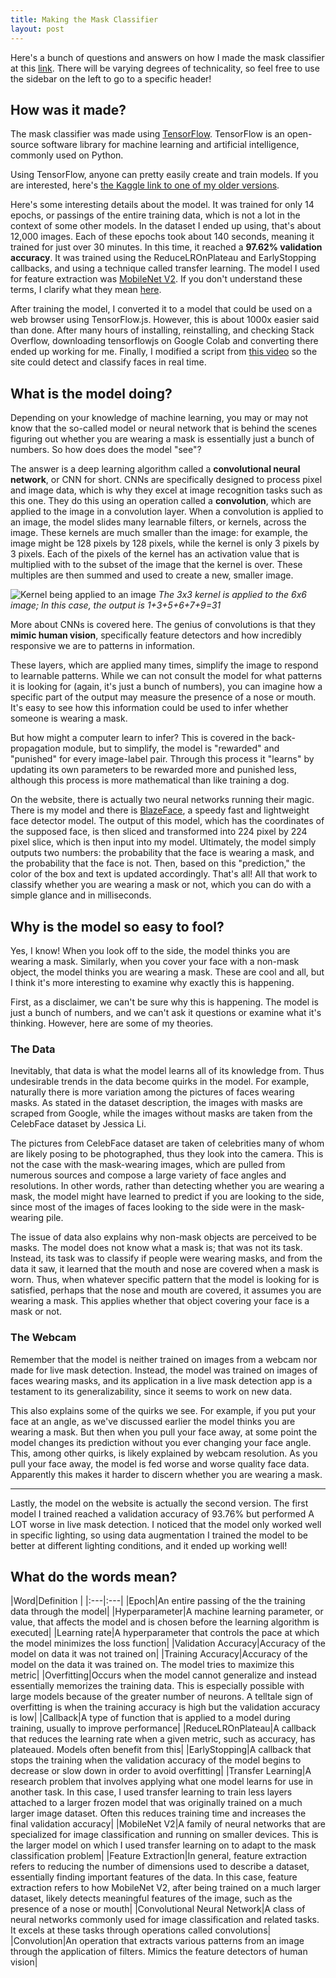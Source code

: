 ```yaml
---
title: Making the Mask Classifier
layout: post
---
```

Here's a bunch of questions and answers on how I made the mask classifier at this [link](https://zaforf.github.io/isp/mask-classifier.html). There will be varying degrees of technicality, so feel free to use the sidebar on the left to go to a specific header!

## How was it made?
The mask classifier was made using [TensorFlow](https://www.tensorflow.org/). TensorFlow is an open-source software library for machine learning and artificial intelligence, commonly used on Python. 

Using TensorFlow, anyone can pretty easily create and train models. If you are interested, here's [the Kaggle link to one of my older versions](https://www.kaggle.com/code/zafirnasim/maskclassifier).

Here's some interesting details about the model. It was trained for only 14 epochs, or passings of the entire training data, which is not a lot in the context of some other models. In the dataset I ended up using, that's about 12,000 images. Each of these epochs took about 140 seconds, meaning it trained for just over 30 minutes. In this time, it reached a **97.62% validation accuracy**. It was trained using the ReduceLROnPlateau and EarlyStopping callbacks, and using a technique called transfer learning. The model I used for feature extraction was [MobileNet V2](https://tfhub.dev/google/tf2-preview/mobilenet_v2/classification/4). If you don't understand these terms, I clarify what they mean [here](https://zaforf.github.io/isp/pages/makingmc/#what-do-the-words-mean). 

After training the model, I converted it to a model that could be used on a web browser using TensorFlow.js. However, this is about 1000x easier said than done. After many hours of installing, reinstalling, and checking Stack Overflow, downloading tensorflowjs on Google Colab and converting there ended up working for me. Finally, I modified a script from [this video](https://youtu.be/3pXgxbkVDao) so the site could detect and classify faces in real time.

## What is the model doing?
Depending on your knowledge of machine learning, you may or may not know that the so-called model or neural network that is behind the scenes figuring out whether you are wearing a mask is essentially just a bunch of numbers. So how does does the model "see"?

The answer is a deep learning algorithm called a **convolutional neural network**, or CNN for short. CNNs are specifically designed to process pixel and image data, which is why they excel at image recognition tasks such as this one. They do this using an operation called a **convolution**, which are applied to the image in a convolution layer. When a convolution is applied to an image, the model slides many learnable filters, or kernels, across the image. These kernels are much smaller than the image: for example, the image might be 128 pixels by 128 pixels, while the kernel is only 3 pixels by 3 pixels. Each of the pixels of the kernel has an activation value that is multiplied with to the subset of the image that the kernel is over. These multiples are then summed and used to create a new, smaller image.

![Kernel being applied to an image](https://anhreynolds.com/img/cnn.png)
*The 3x3 kernel is applied to the 6x6 image; In this case, the output is 1+3+5+6+7+9=31*

More about CNNs is covered here. The genius of convolutions is that they **mimic human vision**, specifically feature detectors and how incredibly responsive we are to patterns in information. 

These layers, which are applied many times, simplify the image to respond to learnable patterns. While we can not consult the model for what patterns it is looking for (again, it's just a bunch of numbers), you can imagine how a specific part of the output may measure the presence of a nose or mouth. It's easy to see how this information could be used to infer whether someone is wearing a mask.

But how might a computer learn to infer? This is covered in the back-propagation module, but to simplify, the model is "rewarded" and "punished" for every image-label pair. Through this process it "learns" by updating its own parameters to be rewarded more and punished less, although this process is more mathematical than like training a dog.

On the website, there is actually two neural networks running their magic. There is my model and there is [BlazeFace](https://www.npmjs.com/package/@tensorflow-models/blazeface), a speedy fast and lightweight face detector model. The output of this model, which has the coordinates of the supposed face, is then sliced and transformed into 224 pixel by 224 pixel slice, which is then input into my model. Ultimately, the model simply outputs two numbers: the probability that the face is wearing a mask, and the probability that the face is not. Then, based on this "prediction," the color of the box and text is updated accordingly. That's all! All that work to classify whether you are wearing a mask or not, which you can do with a simple glance and in milliseconds.
## Why is the model so easy to fool?
Yes, I know! When you look off to the side, the model thinks you are wearing a mask. Similarly, when you cover your face with a non-mask object, the model thinks you are wearing a mask. These are cool and all, but I think it's more interesting to examine why exactly this is happening.

First, as a disclaimer, we can't be sure why this is happening. The model is just a bunch of numbers, and we can't ask it questions or examine what it's thinking. However, here are some of my theories.

### The Data
Inevitably, that data is what the model learns all of its knowledge from. Thus undesirable trends in the data become quirks in the model. For example, naturally there is more variation among the pictures of faces wearing masks. As stated in the dataset description, the images with masks are scraped from Google, while the images without masks are taken from the CelebFace dataset by Jessica Li. 

The pictures from CelebFace dataset are taken of celebrities many of whom are likely posing to be photographed, thus they look into the camera. This is not the case with the mask-wearing images, which are pulled from numerous sources and compose a large variety of face angles and resolutions. In other words, rather than detecting whether you are wearing a mask, the model might have learned to predict if you are looking to the side, since most of the images of faces looking to the side were in the mask-wearing pile.

The issue of data also explains why non-mask objects are perceived to be masks. The model does not know what a mask is; that was not its task. Instead, its task was to classify if people were wearing masks, and from the data it saw, it learned that the mouth and nose are covered when a mask is worn. Thus, when whatever specific pattern that the model is looking for is satisfied, perhaps that the nose and mouth are covered, it assumes you are wearing a mask. This applies whether that object covering your face is a mask or not.

### The Webcam
Remember that the model is neither trained on images from a webcam nor made for live mask detection. Instead, the model was trained on images of faces wearing masks, and its application in a live mask detection app is a testament to its generalizability, since it seems to work on new data.

This also explains some of the quirks we see. For example, if you put your face at an angle, as we've discussed earlier the model thinks you are wearing a mask. But then when you pull your face away, at some point the model changes its prediction without you ever changing your face angle. This, among other quirks, is likely explained by webcam resolution. As you pull your face away, the model is fed worse and worse quality face data. Apparently this makes it harder to discern whether you are wearing a mask. 

---
Lastly, the model on the website is actually the second version. The first model I trained reached a validation accuracy of 93.76% but performed A LOT worse in live mask detection. I noticed that the model only worked well in specific lighting, so using data augmentation I trained the model to be better at different lighting conditions, and it ended up working well!
## What do the words mean?
<div class="table-wrapper" markdown="block">
|Word|Definition |
|:---|:---|
|Epoch|An entire passing of the the training data through the model|
|Hyperparameter|A machine learning parameter, or value, that affects the model and is chosen before the learning algorithm is executed|
|Learning rate|A hyperparameter that controls the pace at which the model minimizes the loss function|
|Validation Accuracy|Accuracy of the model on data it was not trained on|
|Training Accuracy|Accuracy of the model on the data it was trained on. The model tries to maximize this metric|
|Overfitting|Occurs when the model cannot generalize and instead essentially memorizes the training data. This is especially possible with large models because of the greater number of neurons. A telltale sign of overfitting is when the training accuracy is high but the validation accuracy is low|
|Callback|A type of function that is applied to a model during training, usually to improve performance|
|ReduceLROnPlateau|A callback that reduces the learning rate when a given metric, such as accuracy, has plateaued. Models often benefit from this|
|EarlyStopping|A callback that stops the training when the validation accuracy of the model begins to decrease or slow down in order to avoid overfitting|
|Transfer Learning|A research problem that involves applying what one model learns for use in another task. In this case, I used transfer learning to train less layers attached to a larger frozen model that was originally trained on a much larger image dataset. Often this reduces training time and increases the final validation accuracy|
|MobileNet V2|A family of neural networks that are specialized for image classification and running on smaller devices. This is the larger model on which I used transfer learning on to adapt to the mask classification problem|
|Feature Extraction|In general, feature extraction refers to reducing the number of dimensions used to describe a dataset, essentially finding important features of the data. In this case, feature extraction refers to how MobileNet V2, after being trained on a much larger dataset, likely detects meaningful features of the image, such as the presence of a nose or mouth|
|Convolutional Neural Network|A class of neural networks commonly used for image classification and related tasks. It excels at these tasks through operations called convolutions|
|Convolution|An operation that extracts various patterns from an image through the application of filters. Mimics the feature detectors of human vision|
</div>